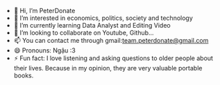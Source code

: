 - 👋 Hi, I’m PeterDonate
- 👀 I’m interested in economics, politics, society and technology
- 🌱 I’m currently learning Data Analyst and Editing Video
- 💞️ I’m looking to collaborate on Youtube, Github...
- 📫 You can contact me through gmail:team.peterdonate@gmail.com
- 😄 Pronouns: Ngậu :3
- ⚡ Fun fact: I love listening and asking questions to older people about their lives. Because in my opinion, they are very valuable portable books.
